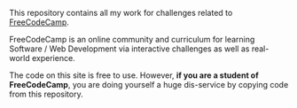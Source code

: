 This repository contains all my work for challenges related to
[FreeCodeCamp](www.freecodecamp.com).

FreeCodeCamp is an online community and curriculum for learning Software / Web
Development via interactive challenges as well as real-world experience.

The code on this site is free to use. However, **if you are a student of
FreeCodeCamp**, you are doing yourself a huge dis-service by copying code from
this repository.
